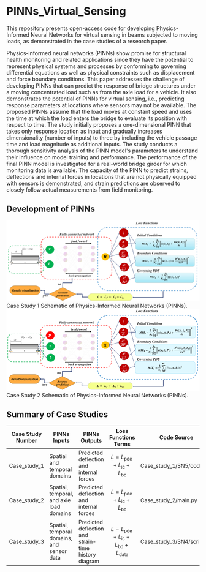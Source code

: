 # PINNs_Virtual_Sensing
This repository presents open-access code for developing Physics-Informed Neural Networks for virtual sensing in beams subjected to moving loads, as demonstrated in the case studies of a research paper.

Physics-informed neural networks (PINNs) show promise for structural health monitoring and related applications since they have the potential to represent physical systems and processes by conforming to governing differential equations as well as physical constraints such as displacement and force boundary conditions. This paper addresses the challenge of developing PINNs that can predict the response of bridge structures under a moving concentrated load such as from the axle load for a vehicle. It also demonstrates the potential of PINNs for virtual sensing, i.e., predicting response parameters at locations where sensors may not be available. The proposed PINNs assume that the load moves at constant speed and uses the time at which the load enters the bridge to evaluate its position with respect to time. The study initially proposes a one-dimensional PINN that takes only response location as input and gradually increases dimensionality (number of inputs) to three by including the vehicle passage time and load magnitude as additional inputs. The study conducts a thorough sensitivity analysis of the PINN model's parameters to understand their influence on model training and performance. The performance of the final PINN model is investigated for a real-world bridge girder for which monitoring data is available. The capacity of the PINN to predict strains, deflections and internal forces in locations that are not physically equipped with sensors is demonstrated, and strain predictions are observed to closely follow actual measurements from field monitoring.

## Development of PINNs
![alt text](https://github.com/AnmarAl-Adly/PINNs_Virtual_Sensing/blob/main/Figures/Fig.1.png)
Case Study 1 Schematic of Physics-Informed Neural Networks (PINNs).
![alt text](https://github.com/AnmarAl-Adly/PINNs_Virtual_Sensing/blob/main/Figures/Fig.2.png)
Case Study 2 Schematic of Physics-Informed Neural Networks (PINNs).

## Summary of Case Studies

| Case Study Number   | PINNs Inputs                          | PINNs Outputs                                | Loss Functions Terms  | Code Source                 |
|---------------------|---------------------------------------|----------------------------------------------|---------------------------------------------|-----------------------------|
| Case_study_1        | Spatial and temporal domains          | Predicted deflection and internal forces     | $$L = L_{\text{pde}} + L_{\text{ic}} + L_{\text{bc}}$$ | Case_study_1/SN5/code.py    |
| Case_study_2        | Spatial, temporal, and axle load domains | Predicted deflection and internal forces  | $$L = L_{\text{pde}} + L_{\text{ic}} + L_{\text{bc}}$$ | Case_study_2/main.py        |
| Case_study_3        | Spatial, temporal domains, and sensor data | Predicted deflection and strain-time history diagram | $$L = L_{\text{pde}} + L_{\text{ic}} + L_{\text{bd}} + L_{\text{data}}$$ | Case_study_3/SN4/script.py  |
